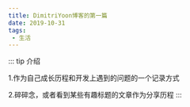```yaml
---
title: DimitriYoon博客的第一篇
date: 2019-10-31
tags:
 - 生活
---
```


::: tip 介绍

1.作为自己成长历程和开发上遇到的问题的一个记录方式

2.碎碎念，或者看到某些有趣标题的文章作为分享历程
:::